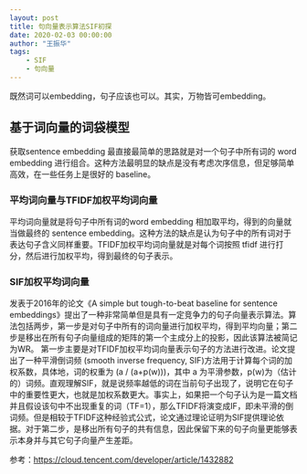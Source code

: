 ```yaml
---
layout: post
title: 句向量表示算法SIF初探
date: 2020-02-03 00:00:00
author: "王振华"
tags: 
    - SIF
    - 句向量
---
```


既然词可以embedding，句子应该也可以。其实，万物皆可embedding。



## 基于词向量的词袋模型

获取sentence embedding 最直接最简单的思路就是对一个句子中所有词的 word embedding 进行组合。这种方法最明显的缺点是没有考虑次序信息，但足够简单高效，在一些任务上是很好的 baseline。

### 平均词向量与TFIDF加权平均词向量
平均词向量就是将句子中所有词的word embedding 相加取平均，得到的向量就当做最终的 sentence embedding。这种方法的缺点是认为句子中的所有词对于表达句子含义同样重要。TFIDF加权平均词向量就是对每个词按照 tfidf 进行打分，然后进行加权平均，得到最终的句子表示。

### SIF加权平均词向量

发表于2016年的论文《A simple but tough-to-beat baseline for sentence embeddings》提出了一种非常简单但是具有一定竞争力的句子向量表示算法。算法包括两步，第一步是对句子中所有的词向量进行加权平均，得到平均向量；第二步是移出在所有句子向量组成的矩阵的第一个主成分上的投影，因此该算法被简记为WR。
第一步主要是对TFIDF加权平均词向量表示句子的方法进行改进。论文提出了一种平滑倒词频 (smooth inverse frequency, SIF)方法用于计算每个词的加权系数，具体地，词的权重为 (a / (a+p(w)))，其中 a 为平滑参数，p(w)为（估计的）词频。直观理解SIF，就是说频率越低的词在当前句子出现了，说明它在句子中的重要性更大，也就是加权系数更大。事实上，如果把一个句子认为是一篇文档并且假设该句中不出现重复的词（TF=1），那么TFIDF将演变成IF，即未平滑的倒词频。但是相较于TFIDF这种经验式公式，论文通过理论证明为SIF提供理论依据。对于第二步，是移出所有句子的共有信息，因此保留下来的句子向量更能够表示本身并与其它句子向量产生差距。




参考：https://cloud.tencent.com/developer/article/1432882